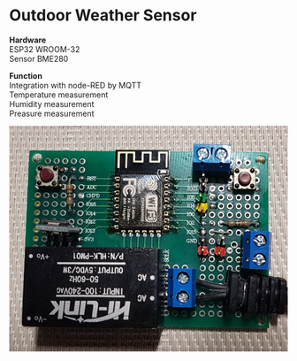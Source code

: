 # Outdoor Weather Sensor

**Hardware**<br />
ESP32 WROOM-32<br />
Sensor BME280<br />

**Function**<br />
Integration with node-RED by MQTT<br />
Temperature measurement<br />
Humidity measurement<br />
Preasure measurement<br />

![Main page](https://github.com/dwulkiewicz/OutdoorWeatherSensor/blob/master/hardware/Hardware_01.png)
